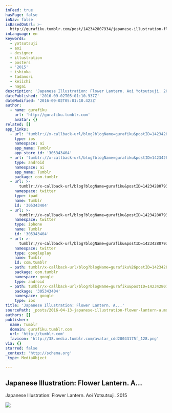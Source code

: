 ```yaml
---
inFeed: true
hasPage: false
inNav: false
isBasedOnUrl: >-
  http://gurafiku.tumblr.com/post/142342807934/japanese-illustration-flower-lantern-aoi
inLanguage: en
keywords:
  - yotsutsuji
  - aoi
  - designer
  - illustration
  - posters
  - '2015'
  - ishioka
  - tadanori
  - keiichi
  - nagai
description: 'Japanese Illustration: Flower Lantern. Aoi Yotsutsuji. 2015'
datePublished: '2016-09-02T05:01:10.937Z'
dateModified: '2016-09-02T05:01:10.423Z'
author:
  - name: gurafiku
    url: 'http://gurafiku.tumblr.com'
    avatar: {}
related: []
app_links:
  - url: 'tumblr://x-callback-url/blog?blogName=gurafiku&postID=142342807934'
    type: ios
    namespace: ai
    app_name: Tumblr
    app_store_id: '305343404'
  - url: 'tumblr://x-callback-url/blog?blogName=gurafiku&postID=142342807934'
    type: android
    namespace: ai
    app_name: Tumblr
    package: com.tumblr
  - url: >-
      tumblr://x-callback-url/blog?blogName=gurafiku&postID=142342807934&referrer=twitter-cards
    namespace: twitter
    type: ipad
    name: Tumblr
    id: '305343404'
  - url: >-
      tumblr://x-callback-url/blog?blogName=gurafiku&postID=142342807934&referrer=twitter-cards
    namespace: twitter
    type: iphone
    name: Tumblr
    id: '305343404'
  - url: >-
      tumblr://x-callback-url/blog?blogName=gurafiku&postID=142342807934&referrer=twitter-cards
    namespace: twitter
    type: googleplay
    name: Tumblr
    id: com.tumblr
  - path: tumblr/x-callback-url/blog?blogName=gurafiku%26postID=142342807934
    package: com.tumblr
    namespace: google
    type: android
  - path: tumblr/x-callback-url/blog?blogName=gurafiku&postID=142342807934
    package: '305343404'
    namespace: google
    type: ios
title: 'Japanese Illustration: Flower Lantern. A...'
sourcePath: _posts/2016-04-13-japanese-illustration-flower-lantern-a.md
authors: []
publisher:
  name: Tumblr
  domain: gurafiku.tumblr.com
  url: 'http://tumblr.com'
  favicon: 'http://38.media.tumblr.com/avatar_cdd20043175f_128.png'
via: {}
starred: false
_context: 'http://schema.org'
_type: MediaObject

---
```

<article style=""><h1>Japanese Illustration: Flower Lantern. A...</h1><p>Japanese Illustration: Flower Lantern. Aoi Yotsutsuji. 2015</p><img src="http://41.media.tumblr.com/ee76db7bb009640d6f9f95c085d4c843/tumblr_njm0hj2KAD1rce737o1_1280.jpg" /></article>